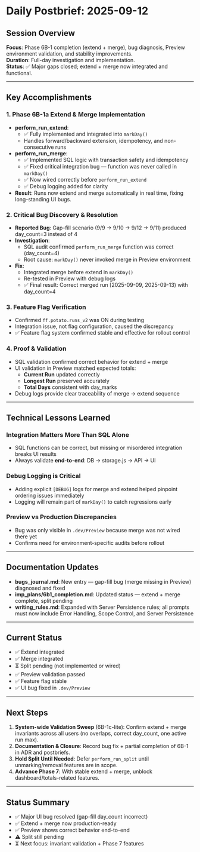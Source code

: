 # Daily Postbrief: 2025-09-12

## Session Overview
**Focus**: Phase 6B-1 completion (extend + merge), bug diagnosis, Preview environment validation, and stability improvements.  
**Duration**: Full-day investigation and implementation.  
**Status**: ✅ Major gaps closed; extend + merge now integrated and functional.

---

## Key Accomplishments

### 1. Phase 6B-1a Extend & Merge Implementation
- **perform_run_extend**:
  - ✅ Fully implemented and integrated into `markDay()`
  - Handles forward/backward extension, idempotency, and non-consecutive runs
- **perform_run_merge**:
  - ✅ Implemented SQL logic with transaction safety and idempotency
  - ✅ Fixed critical integration bug — function was never called in `markDay()`
  - ✅ Now wired correctly before `perform_run_extend`
  - ✅ Debug logging added for clarity
- **Result**: Runs now extend and merge automatically in real time, fixing long-standing UI bugs.

### 2. Critical Bug Discovery & Resolution
- **Reported Bug**: Gap-fill scenario (9/9 → 9/10 → 9/12 → 9/11) produced day_count=3 instead of 4
- **Investigation**:
  - SQL audit confirmed `perform_run_merge` function was correct (day_count=4)
  - Root cause: `markDay()` never invoked merge in Preview environment
- **Fix**:
  - Integrated merge before extend in `markDay()`
  - Re-tested in Preview with debug logs
  - ✅ Final result: Correct merged run [2025-09-09, 2025-09-13) with day_count=4

### 3. Feature Flag Verification
- Confirmed `ff.potato.runs_v2` was ON during testing
- Integration issue, not flag configuration, caused the discrepancy
- ✅ Feature flag system confirmed stable and effective for rollout control

### 4. Proof & Validation
- SQL validation confirmed correct behavior for extend + merge
- UI validation in Preview matched expected totals:
  - **Current Run** updated correctly
  - **Longest Run** preserved accurately
  - **Total Days** consistent with day_marks
- Debug logs provide clear traceability of merge → extend sequence

---

## Technical Lessons Learned

### Integration Matters More Than SQL Alone
- SQL functions can be correct, but missing or misordered integration breaks UI results
- Always validate **end-to-end**: DB → storage.js → API → UI

### Debug Logging is Critical
- Adding explicit `[DEBUG]` logs for merge and extend helped pinpoint ordering issues immediately
- Logging will remain part of `markDay()` to catch regressions early

### Preview vs Production Discrepancies
- Bug was only visible in `.dev/Preview` because merge was not wired there yet
- Confirms need for environment-specific audits before rollout

---

## Documentation Updates
- **bugs_journal.md**: New entry — gap-fill bug (merge missing in Preview) diagnosed and fixed
- **imp_plans/6b1_completion.md**: Updated status — extend + merge complete, split pending
- **writing_rules.md**: Expanded with Server Persistence rules; all prompts must now include Error Handling, Scope Control, and Server Persistence

---

## Current Status
- ✅ Extend integrated  
- ✅ Merge integrated  
- ⏳ Split pending (not implemented or wired)  
- ✅ Preview validation passed  
- ✅ Feature flag stable  
- ✅ UI bug fixed in `.dev/Preview`

---

## Next Steps
1. **System-wide Validation Sweep** (6B-1c-lite): Confirm extend + merge invariants across all users (no overlaps, correct day_count, one active run max).
2. **Documentation & Closure**: Record bug fix + partial completion of 6B-1 in ADR and postbriefs.
3. **Hold Split Until Needed**: Defer `perform_run_split` until unmarking/removal features are in scope.
4. **Advance Phase 7**: With stable extend + merge, unblock dashboard/totals-related features.

---

## Status Summary
- ✅ Major UI bug resolved (gap-fill day_count incorrect)  
- ✅ Extend + merge now production-ready  
- ✅ Preview shows correct behavior end-to-end  
- ⚠️ Split still pending  
- ⏳ Next focus: invariant validation + Phase 7 features
